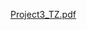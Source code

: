 [Project3_TZ.pdf](https://github.com/nikola-tbilisski/Project3-WeatherSensor/files/13627666/Project3_TZ.pdf)

